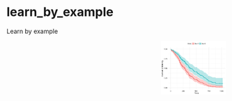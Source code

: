 # learn_by_example
Learn by example

<p align="right">
  <img src="images/survival_sparklyr.png" width="150" title="hover text">
</p>